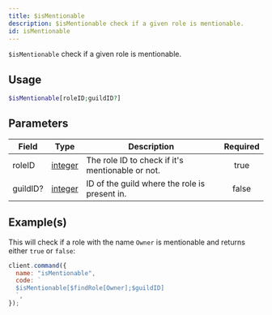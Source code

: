 ```yaml
---
title: $isMentionable
description: $isMentionable check if a given role is mentionable.
id: isMentionable
---
```


`$isMentionable` check if a given role is mentionable.

## Usage

```php
$isMentionable[roleID;guildID?]
```

## Parameters

| Field    | Type                                                                                                | Description                                      | Required |
| -------- | --------------------------------------------------------------------------------------------------- | ------------------------------------------------ | :------: |
| roleID   | [integer](https://developer.mozilla.org/en-US/docs/Web/JavaScript/Reference/Global_Objects/Integer) | The role ID to check if it's mentionable or not. |   true   |
| guildID? | [integer](https://developer.mozilla.org/en-US/docs/Web/JavaScript/Reference/Global_Objects/Integer) | ID of the guild where the role is present in.    |  false   |

## Example(s)

This will check if a role with the name `Owner` is mentionable and returns either `true` or `false`:

```javascript
client.command({
  name: "isMentionable",
  code: `
  $isMentionable[$findRole[Owner];$guildID]
  `,
});
```

